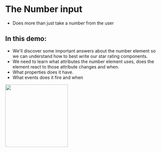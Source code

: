 # **The Number input**

- Does more than just take a number from the user

## **In this demo:**

- We'll discover some important answers about the number element so we can understand how to best write our star rating components.
- We need to learn what attributes the number element uses, does the element react to those attribute changes and when.
- What properties does it have.
- What events does it fire and when

<img src="https://media.giphy.com/media/XlrmiAScymbuw/giphy.gif" width="200">
